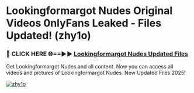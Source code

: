 # Lookingformargot Nudes Original Videos 0nlyFans Leaked - Files Updated! (zhy1o)

<h3>🔴 CLICK HERE 🌐==►► <a href="https://tinyurl.com/52m3yx9h" rel="nofollow">Lookingformargot Nudes Updated Files</a></h3>

Get Lookingformargot Nudes and all content. Now you can access all videos and pictures of Lookingformargot Nudes. New Updated Files 2025!

[![zhy1o](https://i.imgur.com/TnHtlc8.gif)](https://tinyurl.com/52m3yx9h)
